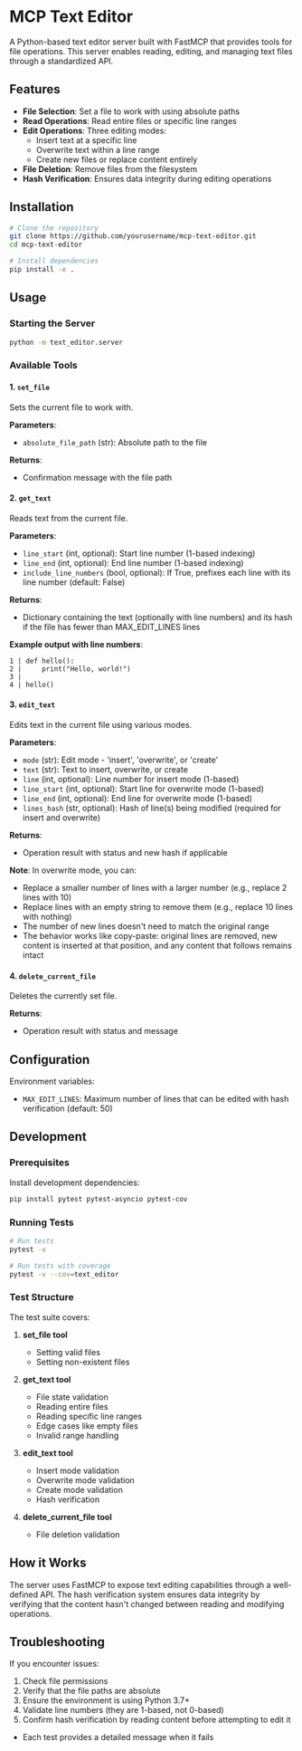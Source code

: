 # MCP Text Editor

A Python-based text editor server built with FastMCP that provides tools for file operations. This server enables reading, editing, and managing text files through a standardized API.

## Features

- **File Selection**: Set a file to work with using absolute paths
- **Read Operations**: Read entire files or specific line ranges
- **Edit Operations**: Three editing modes:
  - Insert text at a specific line
  - Overwrite text within a line range
  - Create new files or replace content entirely
- **File Deletion**: Remove files from the filesystem
- **Hash Verification**: Ensures data integrity during editing operations

## Installation

```bash
# Clone the repository
git clone https://github.com/yourusername/mcp-text-editor.git
cd mcp-text-editor

# Install dependencies
pip install -e .
```

## Usage

### Starting the Server

```bash
python -m text_editor.server
```

### Available Tools

#### 1. `set_file`
Sets the current file to work with.

**Parameters**:
- `absolute_file_path` (str): Absolute path to the file

**Returns**:
- Confirmation message with the file path

#### 2. `get_text`
Reads text from the current file.

**Parameters**:
- `line_start` (int, optional): Start line number (1-based indexing)
- `line_end` (int, optional): End line number (1-based indexing)
- `include_line_numbers` (bool, optional): If True, prefixes each line with its line number (default: False)

**Returns**:
- Dictionary containing the text (optionally with line numbers) and its hash if the file has fewer than MAX_EDIT_LINES lines

**Example output with line numbers**:
```
1 | def hello():
2 |     print("Hello, world!")
3 | 
4 | hello()
```

#### 3. `edit_text`
Edits text in the current file using various modes.

**Parameters**:
- `mode` (str): Edit mode - 'insert', 'overwrite', or 'create'
- `text` (str): Text to insert, overwrite, or create
- `line` (int, optional): Line number for insert mode (1-based)
- `line_start` (int, optional): Start line for overwrite mode (1-based)
- `line_end` (int, optional): End line for overwrite mode (1-based)
- `lines_hash` (str, optional): Hash of line(s) being modified (required for insert and overwrite)

**Returns**:
- Operation result with status and new hash if applicable

**Note**: In overwrite mode, you can:
- Replace a smaller number of lines with a larger number (e.g., replace 2 lines with 10)
- Replace lines with an empty string to remove them (e.g., replace 10 lines with nothing)
- The number of new lines doesn't need to match the original range
- The behavior works like copy-paste: original lines are removed, new content is inserted at that position, and any content that follows remains intact

#### 4. `delete_current_file`
Deletes the currently set file.

**Returns**:
- Operation result with status and message

## Configuration

Environment variables:
- `MAX_EDIT_LINES`: Maximum number of lines that can be edited with hash verification (default: 50)

## Development

### Prerequisites

Install development dependencies:

```bash
pip install pytest pytest-asyncio pytest-cov
```

### Running Tests

```bash
# Run tests
pytest -v

# Run tests with coverage
pytest -v --cov=text_editor
```

### Test Structure

The test suite covers:

1. **set_file tool**
   - Setting valid files
   - Setting non-existent files
   
2. **get_text tool**
   - File state validation
   - Reading entire files
   - Reading specific line ranges
   - Edge cases like empty files
   - Invalid range handling

3. **edit_text tool**
   - Insert mode validation
   - Overwrite mode validation
   - Create mode validation
   - Hash verification
   
4. **delete_current_file tool**
   - File deletion validation

## How it Works

The server uses FastMCP to expose text editing capabilities through a well-defined API. The hash verification system ensures data integrity by verifying that the content hasn't changed between reading and modifying operations.

## Troubleshooting

If you encounter issues:

1. Check file permissions
2. Verify that the file paths are absolute
3. Ensure the environment is using Python 3.7+
4. Validate line numbers (they are 1-based, not 0-based)
5. Confirm hash verification by reading content before attempting to edit it

- Each test provides a detailed message when it fails
